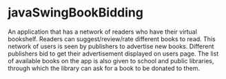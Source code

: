 # javaSwingBookBidding
An application that has a network of readers who have their virtual bookshelf. Readers can suggest/review/rate different books to read. This network of users is seen by publishers to advertise new books. Different publishers bid to get their advertisement displayed on users page. The list of available books on the app is also given to school and public libraries, through which the library can ask for a book to be donated to them. 
